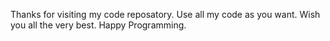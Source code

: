Thanks for visiting my code reposatory. Use all my code as you want. Wish you all the very best. Happy Programming.
